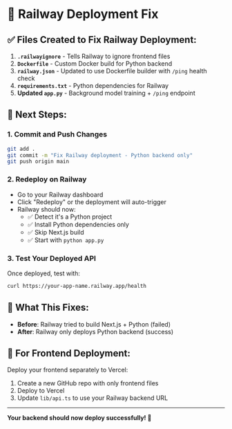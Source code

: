 # 🚀 Railway Deployment Fix

## ✅ Files Created to Fix Railway Deployment:

1. **`.railwayignore`** - Tells Railway to ignore frontend files
2. **`Dockerfile`** - Custom Docker build for Python backend
3. **`railway.json`** - Updated to use Dockerfile builder with `/ping` health check
4. **`requirements.txt`** - Python dependencies for Railway
5. **Updated `app.py`** - Background model training + `/ping` endpoint

## 🔄 Next Steps:

### 1. Commit and Push Changes
```bash
git add .
git commit -m "Fix Railway deployment - Python backend only"
git push origin main
```

### 2. Redeploy on Railway
- Go to your Railway dashboard
- Click "Redeploy" or the deployment will auto-trigger
- Railway should now:
  - ✅ Detect it's a Python project
  - ✅ Install Python dependencies only
  - ✅ Skip Next.js build
  - ✅ Start with `python app.py`

### 3. Test Your Deployed API
Once deployed, test with:
```bash
curl https://your-app-name.railway.app/health
```

## 🎯 What This Fixes:

- **Before**: Railway tried to build Next.js + Python (failed)
- **After**: Railway only deploys Python backend (success)

## 📝 For Frontend Deployment:

Deploy your frontend separately to Vercel:
1. Create a new GitHub repo with only frontend files
2. Deploy to Vercel
3. Update `lib/api.ts` to use your Railway backend URL

---

**Your backend should now deploy successfully! 🚀**
